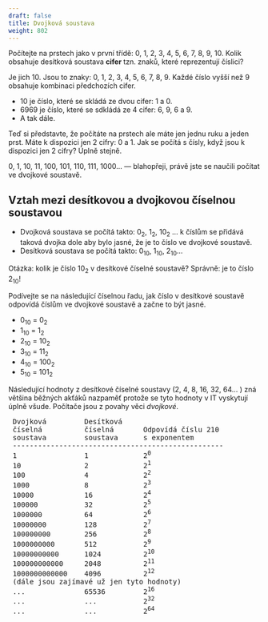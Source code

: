 ```yaml
---
draft: false
title: Dvojková soustava
weight: 802
---
```


Počítejte na prstech jako v první třídě: 0, 1, 2, 3, 4, 5, 6, 7, 8, 9, 10. Kolik obsahuje desítková soustava **cifer** tzn. znaků, které reprezentují číslici?

Je jich 10. Jsou to znaky: 0, 1, 2, 3, 4, 5, 6, 7, 8, 9. Každé číslo vyšší než 9 obsahuje kombinaci předchozích cifer.

- 10 je číslo, které se skládá ze dvou cifer: 1 a 0.
- 6969 je číslo, které se sdkládá ze 4 cifer: 6, 9, 6 a 9.
- A tak dále.

Teď si představte, že počítáte na prstech ale máte jen jednu ruku a jeden prst. Máte k dispozici jen 2 cifry: 0 a 1. Jak se počítá s čísly, když jsou k dispozici jen 2 cifry? Úplně stejně. 

0, 1, 10, 11, 100, 101, 110, 111, 1000... — blahopřeji, právě jste se naučili počítat ve dvojkové soustavě.

## Vztah mezi desítkovou a dvojkovou číselnou soustavou

- Dvojková soustava se počítá takto: 0<sub>2</sub>, 1<sub>2</sub>, 10<sub>2</sub> … k číslům se přidává taková dvojka dole aby bylo jasné, že je to číslo ve dvojkové soustavě.
- Desítková soustava se počítá takto: 0<sub>10</sub>, 1<sub>10</sub>, 2<sub>10</sub>…

Otázka: kolik je číslo 10<sub>2</sub> v desítkové číselné soustavě?
Správně: je to číslo 2<sub>10</sub>!

Podívejte se na následující číselnou řadu, jak číslo v desítkové soustavě odpovídá číslům ve dvojkové soustavě a začne to být jasné.

- 0<sub>10</sub> = 0<sub>2</sub>
- 1<sub>10</sub> = 1<sub>2</sub>
- 2<sub>10</sub> = 10<sub>2</sub>
- 3<sub>10</sub> = 11<sub>2</sub>
- 4<sub>10</sub> = 100<sub>2</sub>
- 5<sub>10</sub> = 101<sub>2</sub>

Následující hodnoty z desítkové číselné soustavy (2, 4, 8, 16, 32, 64… ) zná většina běžných akťáků nazpaměť protože se tyto hodnoty v IT vyskytují úplně všude. Počítače jsou z povahy věci *dvojkové*.

<pre>
 Dvojková         Desítková  
 číselná          číselná       Odpovídá číslu 210
 soustava         soustava      s exponentem
 --------------------------------------------------
 1                1             2<sup>0</sup>
 10               2             2<sup>1</sup>
 100              4             2<sup>2</sup>
 1000             8             2<sup>3</sup>
 10000            16            2<sup>4</sup>
 100000           32            2<sup>5</sup>
 1000000          64            2<sup>6</sup>
 10000000         128           2<sup>7</sup>
 100000000        256           2<sup>8</sup>
 1000000000       512           2<sup>9</sup>
 10000000000      1024          2<sup>10</sup>
 100000000000     2048          2<sup>11</sup>
 1000000000000    4096          2<sup>12</sup>
 (dále jsou zajímavé už jen tyto hodnoty)
 ...              65536         2<sup>16</sup>
 ...              ...           2<sup>32</sup>
 ...              ...           2<sup>64</sup>
 
</pre>